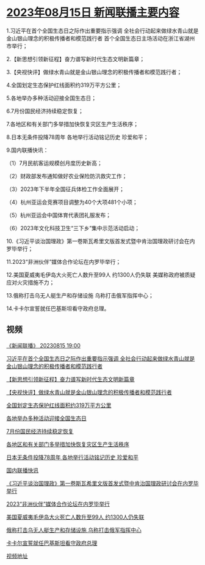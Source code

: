 # [2023年08月15日 新闻联播主要内容](https://tv.cctv.com/lm/xwlb/day/20230815.shtml)

1.习近平在首个全国生态日之际作出重要指示强调 全社会行动起来做绿水青山就是金山银山理念的积极传播者和模范践行者 首个全国生态日主场活动在浙江省湖州市举行；

2.【新思想引领新征程】奋力谱写新时代生态文明新篇章；

3.【央视快评】做绿水青山就是金山银山理念的积极传播者和模范践行者；

4.全国划定生态保护红线面积约319万平方公里；

5.各地举办多种活动迎接全国生态日；

6.7月份国民经济持续稳定恢复；

7.各地区和有关部门多举措加快恢复灾区生产生活秩序；

8.日本无条件投降78周年 各地举行活动铭记历史 珍爱和平；

9.国内联播快讯：

（1）7月民航客运规模创月度历史新高；

（2）财政部发布通知做好农业保险防汛救灾工作；

（3）2023年下半年全国征兵体检工作全面展开；

（4）杭州亚运会竞赛项目调整为40个大项481个小项；

（5）杭州亚运会中国体育代表团礼服发布；

（6）2023年文化科技卫生“三下乡”集中示范活动启动；

10.《习近平谈治国理政》第一卷斯瓦希里文版首发式暨中肯治国理政研讨会在内罗毕举行；

11.2023“非洲伙伴”媒体合作论坛在内罗毕举行；

12.美国夏威夷毛伊岛大火死亡人数升至99人 约1300人仍失联 美媒称政府被质疑应对火灾措施不力；

13.俄称打击乌无人艇生产和存储设施 乌称打击俄军指挥中心；

14.卡卡尔宣誓就任巴基斯坦看守政府总理。

## 视频

[《新闻联播》 20230815 19:00](https://tv.cctv.com/2023/08/15/VIDEvn62D5Ck4O2yyPFJEimu230815.shtml)

[习近平在首个全国生态日之际作出重要指示强调 全社会行动起来做绿水青山就是金山银山理念的积极传播者和模范践行者](https://tv.cctv.com/2023/08/15/VIDEUChj4kXeOxyePXS7T3FU230815.shtml)

[【新思想引领新征程】奋力谱写新时代生态文明新篇章](https://tv.cctv.com/2023/08/15/VIDEar0DQHiVryt0I2mIvTbt230815.shtml)

[【央视快评】做绿水青山就是金山银山理念的积极传播者和模范践行者](https://tv.cctv.com/2023/08/15/VIDEEjusXurepaSYeAPrTeTN230815.shtml)

[全国划定生态保护红线面积约319万平方公里](https://tv.cctv.com/2023/08/15/VIDEcosCHsOD5IQTwuj49Zpv230815.shtml)

[各地举办多种活动迎接全国生态日](https://tv.cctv.com/2023/08/15/VIDEAFbc8CrqaJzkYJZuNdgR230815.shtml)

[7月份国民经济持续稳定恢复](https://tv.cctv.com/2023/08/15/VIDE6cKKQBoyNn2QuCYrjZUg230815.shtml)

[各地区和有关部门多举措加快恢复灾区生产生活秩序](https://tv.cctv.com/2023/08/15/VIDEXrJbUX1sG8qi563yz9aa230815.shtml)

[日本无条件投降78周年 各地举行活动铭记历史 珍爱和平](https://tv.cctv.com/2023/08/15/VIDEz8TtkgxFua844QlJ76My230815.shtml)

[国内联播快讯](https://tv.cctv.com/2023/08/15/VIDEORmo3Xhy5KMfdjFelATM230815.shtml)

[《习近平谈治国理政》第一卷斯瓦希里文版首发式暨中肯治国理政研讨会在内罗毕举行](https://tv.cctv.com/2023/08/15/VIDEJBIN5Gr4Y4jR6purvZrg230815.shtml)

[2023“非洲伙伴”媒体合作论坛在内罗毕举行](https://tv.cctv.com/2023/08/15/VIDE7rVtz2iC0AwOOLyVQBV4230815.shtml)

[美国夏威夷毛伊岛大火死亡人数升至99人 约1300人仍失联](https://tv.cctv.com/2023/08/15/VIDEMiRRSoh848QTSHM9y6Fe230815.shtml)

[俄称打击乌无人艇生产和存储设施 乌称打击俄军指挥中心](https://tv.cctv.com/2023/08/15/VIDEApIFbgpbvFGy5qsZAfoP230815.shtml)

[卡卡尔宣誓就任巴基斯坦看守政府总理](https://tv.cctv.com/2023/08/15/VIDEkQforz2kLFuib48VcbJr230815.shtml)

[视频地址](https://tv.cctv.com/lm/xwlb/day/20230815.shtml) 

